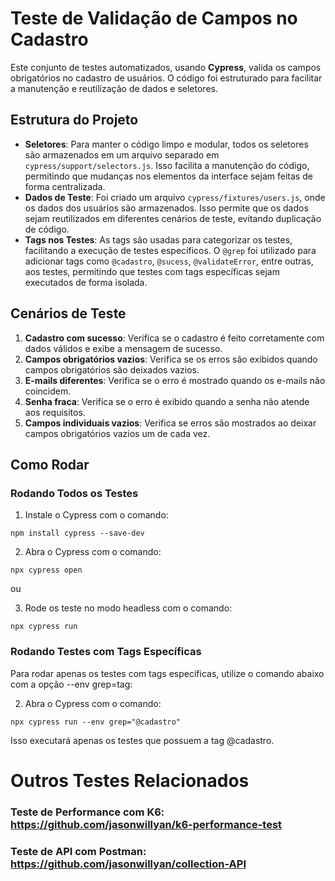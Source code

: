 # Teste de Validação de Campos no Cadastro

Este conjunto de testes automatizados, usando **Cypress**, valida os campos obrigatórios no cadastro de usuários. O código foi estruturado para facilitar a manutenção e reutilização de dados e seletores.

## Estrutura do Projeto

- **Seletores**: Para manter o código limpo e modular, todos os seletores são armazenados em um arquivo separado em `cypress/support/selectors.js`. Isso facilita a manutenção do código, permitindo que mudanças nos elementos da interface sejam feitas de forma centralizada.
- **Dados de Teste**: Foi criado um arquivo `cypress/fixtures/users.js`, onde os dados dos usuários são armazenados. Isso permite que os dados sejam reutilizados em diferentes cenários de teste, evitando duplicação de código.
- **Tags nos Testes**: As tags são usadas para categorizar os testes, facilitando a execução de testes específicos. O `@grep` foi utilizado para adicionar tags como `@cadastro`, `@sucess`, `@validateError`, entre outras, aos testes, permitindo que testes com tags específicas sejam executados de forma isolada.

## Cenários de Teste

1. **Cadastro com sucesso**: Verifica se o cadastro é feito corretamente com dados válidos e exibe a mensagem de sucesso.
2. **Campos obrigatórios vazios**: Verifica se os erros são exibidos quando campos obrigatórios são deixados vazios.
3. **E-mails diferentes**: Verifica se o erro é mostrado quando os e-mails não coincidem.
4. **Senha fraca**: Verifica se o erro é exibido quando a senha não atende aos requisitos.
5. **Campos individuais vazios**: Verifica se erros são mostrados ao deixar campos obrigatórios vazios um de cada vez.

## Como Rodar

### Rodando Todos os Testes

1. Instale o Cypress com o comando:
  ```
  npm install cypress --save-dev
  ```

2. Abra o Cypress com o comando:
  ```
  npx cypress open
  ```

  ou

3. Rode os teste no modo headless com o comando:
  ```
  npx cypress run 
  ```

### Rodando Testes com Tags Específicas

Para rodar apenas os testes com tags específicas, utilize o comando abaixo com a opção --env grep=tag:

2. Abra o Cypress com o comando:
  ```
  npx cypress run --env grep="@cadastro"
  ```


Isso executará apenas os testes que possuem a tag @cadastro.

# Outros Testes Relacionados

### Teste de Performance com K6: https://github.com/jasonwillyan/k6-performance-test

### Teste de API com Postman: https://github.com/jasonwillyan/collection-API
